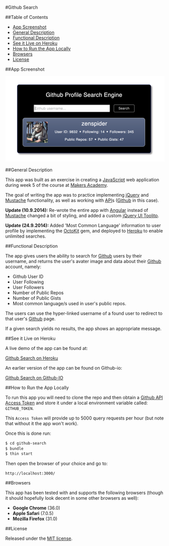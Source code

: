 #Github Search

##Table of Contents

* [App Screenshot](#app-screenshot)
* [General Description](#general-description)
* [Functional Description](#functional-description)
* [See it Live on Heroku](#see-it-live-on-heroku)
* [How to Run the App Locally](#how-to-run-the-app-locally)
* [Browsers](#browsers)
* [License](#license)


##App Screenshot

<a href="https://raw.githubusercontent.com/nadavmatalon/github-search/master/public/images/github-search-screenshot.png">
	<img src="public/images/github-search-screenshot.png" />
</a>


##General Description

This app was built as an exercise in creating a 
[JavaScript](http://en.wikipedia.org/wiki/JavaScript) web application 
during week 5 of the course at [Makers Academy](http://www.makersacademy.com/).

The goal of writing the app was to practice implementing [jQuery](http://jquery.com) 
and [Mustache](http://mustache.github.io/) functionality, as well as working with 
[API](http://en.wikipedia.org/wiki/Application_programming_interface)s 
([Github](http://github.com) in this case).

__Update (10.9.2014):__ Re-wrote the entire app with [Angular](https://angularjs.org/) 
instead of [Mustache](http://mustache.github.io/) changed a bit of styling, and added 
a custom [jQuery UI Toolitp](http://jqueryui.com/tooltip/).

__Update (24.9.2014):__ Added 'Most Common Language' information to user profile
by implementing the [OctoKit](https://github.com/octokit/octokit.rb) gem, 
and deployed to [Heroku](http://heroku.com) to enable unlimited searches.


##Functional Description

The app gives users the ability to search for [Github](http://github.com) users 
by their username, and returns the user's avater image and data about their 
[Github](http://github.com) account, namely:

* Github User ID
* User Following
* User Followers
* Number of Public Repos
* Number of Public Gists
* Most common language/s used in user's public repos.

The users can use the hyper-linked username of a found user to redirect to that user's 
[Github](http://github.com) page.

If a given search yields no results, the app shows an appropriate message.


##See it Live on Heroku
            
A live demo of the app can be found at:

[Github Search on Heroku](http://makers-github-search.herokuapp.com/)

An earlier version of the app can be found on Github-io:

[Github Search on Github-IO](http://nadavmatalon.github.io/github-search/)


##How to Run the App Locally

To run this app you will need to clone the repo and then obtain a 
[Github API Access Token](https://help.github.com/articles/creating-an-access-token-for-command-line-use) 
and store it under a local environment variable called: `GITHUB_TOKEN`.

This `Access Token` will provide up to 5000 query requests per hour (but note that without it 
the app won't work).

Once this is done run:

```bash
$ cd github-search
$ bundle
$ thin start
```

Then open the browser of your choice and go to:
```
http://localhost:3000/
```


##Browsers

This app has been tested with and supports the following browsers (though
it should hopefully look decent in some other browsers as well):

* __Google Chrome__ (36.0)
* __Apple Safari__ (7.0.5)
* __Mozilla Firefox__ (31.0)


##License

<p>Released under the <a href="http://www.opensource.org/licenses/MIT">MIT license</a>.</p>


